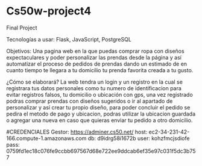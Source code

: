 # Cs50w-project4

Final Project

Tecnologías a usar: Flask, JavaScript, PostgreSQL

Objetivos: Una pagina web en la que puedas comprar ropa con diseños expectaculares y poder personalizar las prendas desde la página y así automatizar el proceso de pedidos de prendas dando un estimado de en cuanto tiempo te llegara a tu domicilio tu prenda favorita creada a tu gusto.

¿Cómo se elaborará? La web tendra un login y un registro en la cual se registrara tus datos personales como tu numero de identificacion para evitar registros falsos, tu domicilio o ubicación con gps, una vez registrado podras comprar prendas con diseños sugeridos o ir al apartado de personalizar y así crear tu propio diseño, para poder concluir el pedido se pedira el metodo de pago y ubicacion, podras utilizar la ubicacion guardada o agregar una nueva en caso que quieras enviar tu pedido a otro domicilio.

#CREDENCIALES
Gestor: https://adminer.cs50.net/
host: ec2-34-231-42-166.compute-1.amazonaws.com
db: d9idrg58i1672b
user: kohzfmcjsdiofe
pass: 0759fd1ec18c076fe9ccbb697567d68e722ee9ddcab6ef35e97c031f5dc3b757

